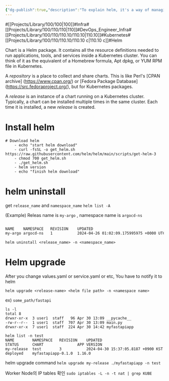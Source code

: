 ```yaml
---
{"dg-publish":true,"description":"To explain helm, it's a way of managing Kubernetes resources in a package, because it's hard to manage multiple commands every time, every time in different environments, so we make it into code. It's a kind of Kubernetes IaC (Infrastructure as Code), so the minimum requirement is that you have a Kubernetes cluster running.","permalink":"/projects/library/100/110/110-10/110-10-c/","dgPassFrontmatter":true,"noteIcon":"0","created":"2024-04-25T17:09:16.975+09:00","updated":"2024-05-02T13:42:23.930+09:00"}
---
```


#[[Projects/Library/100/100\|100]]#Infra#[[Projects/Library/100/110/110\|110]]#DevOps_Engineer_Infra#[[Projects/Library/100/110/110.10/110.10\|110.10]]#Kubernetes#[[Projects/Library/100/110/110.10/110.10 c\|110.10 c]]#Helm


Chart is a Helm package. It contains all the resource definitions needed to run applications, tools, and services inside a Kubernetes cluster. You can think of it as the equivalent of a Homebrew formula, Apt dpkg, or YUM RPM file in Kubernetes.

A _repository_ is a place to collect and share charts. This is like Perl's [CPAN archive] (https://www.cpan.org/) or [Fedora Package Database] (https://src.fedoraproject.org/), but for Kubernetes packages.

A _release_ is an instance of a chart running on a Kubernetes cluster. Typically, a chart can be installed multiple times in the same cluster. Each time it is installed, a new _release_ is created.



# Install helm
```
# Download helm
    - echo "start helm download"
    - curl -fsSL -o get_helm.sh https://raw.githubusercontent.com/helm/helm/main/scripts/get-helm-3
    - chmod 700 get_helm.sh
    - ./get_helm.sh
    - helm version
    - echo "finish helm download"
```



# helm uninstall
get `release_name` and `namespace_name`
`helm list -A`

(Example) Releas name is `my-argo` , namespace name is `argocd-ns`
```bash

NAME   	NAMESPACE	REVISION	UPDATED                                	STATUS  	CHART         	APP VERSION
my-argo	argocd-ns  	1       	2024-04-26 01:02:09.175995975 +0000 UTC	deployed	argo-cd-6.7.15	v2.10.7
```

`helm uninstall <release_name> -n <namespace_name>`


# Helm upgrade
After you change values.yaml or service.yaml or etc,  You have to notify it to helm



`helm upgrade <release-name> <helm file path> -n <namespace name>`

ex)
`some_path/fastapi`
```
ls -l
total 8
drwxr-xr-x  3 user1  staff   96 Apr 30 13:09 __pycache__
-rw-r--r--  1 user1  staff  707 Apr 30 13:09 main.py
drwxr-xr-x  7 user1  staff  224 Apr 30 14:42 myfastapiapp

helm list -n test
NAME      	NAMESPACE	REVISION	UPDATED                           	STATUS  	CHART             	APP VERSION
my-release	test     	3       	2024-04-30 15:37:05.8187 +0900 KST	deployed	myfastapiapp-0.1.0	1.16.0
```

helm upgrade command
`helm upgrade my-release ./myfastapiapp -n test`





Worker Node의 IP tables 확인
`sudo iptables -L -n -t nat | grep KUBE`